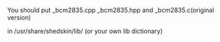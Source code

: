 You should put _bcm2835.cpp _bcm2835.hpp and _bcm2835.c(original version)

 in /usr/share/shedskin/lib/ (or your own lib dictionary)



